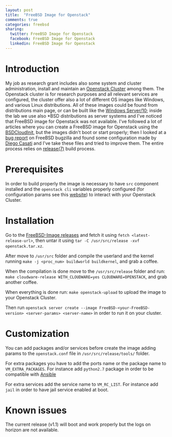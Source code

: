 ```yaml
---
layout: post
title:  "FreeBSD Image for Openstack"
comments: true
categories: freebsd
sharing:
  twitter: FreeBSD Image for Openstack
  facebook: FreeBSD Image for Openstack
  linkedin: FreeBSD Image for Openstack
---
```


# Introduction

My job as research grant includes also some system and cluster administration, install and maintain an [Openstack Cluster](https://www.openstack.org/) among them. The Openstack cluster is for research purposes and all relevant services are configured, the cluster offer also a lot of different OS images like Windows, and various Linux distributions. All of these images could be found from distributions main page, or can be built like the [Windows Server/10](https://cloudbase.it/windows-cloud-images/); inside the lab we use also *BSD distributions as server systems and I've noticed that FreeBSD image for Openstack was not available.
I've followed a lot of articles where you can create a FreeBSD image for Openstack using the [BSDCloudInit](https://pellaeon.github.io/bsd-cloudinit/), but the images didn't boot or start properly; then I looked at a [bug report](https://bugs.freebsd.org/bugzilla/show_bug.cgi?id=213396) on FreeBSD bugzilla and found some configuration made by [Diego Casati](https://diegocasati.com/) and I've take these files and tried to improve them.
The entire process relies on [release(7)](https://www.freebsd.org/cgi/man.cgi?release(7)) build process.

# Prerequisites

In order to build properly the image is necessary to have ```src``` component installed and the ```openstack cli``` variables properly configured (for configuration params see this [website](https://docs.openstack.org/newton/user-guide/common/cli-set-environment-variables-using-openstack-rc.html)) to interact with your Openstack Cluster.

# Installation

Go to the [FreeBSD-Image releases](https://github.com/charliemaiors/freebsd-openstack-image/releases/latest) and fetch it using ```fetch <latest-release-url>```, then untar it using ```tar -C /usr/src/release -xvf openstack.tar.xz```.

After move to ```/usr/src``` folder and compile the userland and the kernel running ```make -j <proc_num> buildworld buildkernel```, and grab a coffee.

When the compilation is done move to the ```/usr/src/release``` folder and run: ```make cloudware-release WITH_CLOUDWARE=yes CLOUDWARE=OPENSTACK```, and grab another coffee.

When everything is done run: ```make openstack-upload``` to upload the image to your Openstack Cluster.

Then run ```openstack server create --image FreeBSD-<your-FreeBSD-version> <server-params> <server-name>``` in order to run it on your cluster.

# Customization

You can add packages and/or services before create the image adding params to the ```openstack.conf``` file in ```/usr/src/release/tools/``` folder.

For extra packages you have to add the ports name or the package name to ```VM_EXTRA_PACKAGES```. For instance add ```python2.7``` package in order to be compatible with [Ansible](https://www.ansible.com/)

For extra services add the service name to ```VM_RC_LIST```. For instance add ```jail``` in order to have jail service enabled at boot.

# Known issues

The current release (v1.1) will boot and work properly but the logs on horizon are not available.